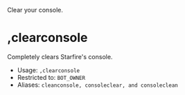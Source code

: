 Clear your console.

# ,clearconsole
Completely clears Starfire's console.<br/>
 - Usage: `,clearconsole`
 - Restricted to: `BOT_OWNER`
 - Aliases: `cleanconsole, consoleclear, and consoleclean`
